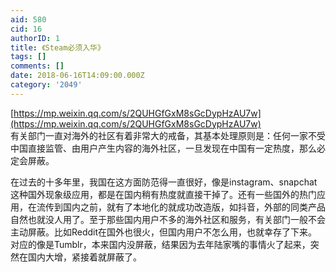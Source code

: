 ```yaml
---
aid: 580
cid: 16
authorID: 1
title: 《Steam必须入华》
tags: []
comments: []
date: 2018-06-16T14:09:00.000Z
category: '2049'
---
```


[https://mp.weixin.qq.com/s/2QUHGfGxM8sGcDypHzAU7w](https://mp.weixin.qq.com/s/2QUHGfGxM8sGcDypHzAU7w)  
有关部门一直对海外的社区有着非常大的戒备，其基本处理原则是：任何一家不受中国直接监管、由用户产生内容的海外社区，一旦发现在中国有一定热度，那么必定会屏蔽。

在过去的十多年里，我国在这方面防范得一直很好，像是instagram、snapchat这种国外现象级应用，都是在国内稍有热度就直接干掉了。还有一些国外的热门应用，在流传到国内之前，就有了本地化的就成功改造版，如抖音，外部的同类产品自然也就没人用了。至于那些国内用户不多的海外社区和服务，有关部门一般不会主动屏蔽。比如Reddit在国外也很火，但国内用户不怎么用，也就幸存了下来。对应的像是Tumblr，本来国内没屏蔽，结果因为去年陆家嘴的事情火了起来，突然在国内大增，紧接着就屏蔽了。
